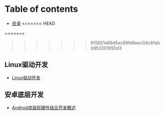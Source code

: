 # Table of contents

* [目录](README.md)
<<<<<<< HEAD

=======
>>>>>>> 6f5921e68d5ec69fd8eec04c81abb953201955d3

## Linux驱动开发 <a id="linux"></a>

* [Linux驱动开发](linux/linux_driver.md)

## 安卓底层开发 <a id="android"></a>

* [Android底层软硬件结合开发概述](android/summary.md)

